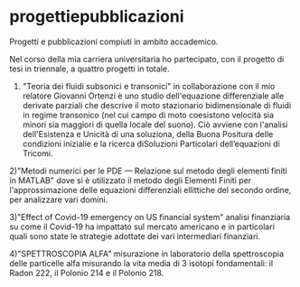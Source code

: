 # progettiepubblicazioni
Progetti e pubblicazioni compiuti in ambito accademico.

Nel corso della mia carriera universitaria ho partecipato, con il progetto di tesi in triennale, a quattro progetti in totale.

1) "Teoria dei fluidi subsonici e transonici" in collaborazione con il mio relatore Giovanni Ortenzi è uno studio dell'equazione differenziale alle derivate parziali
che descrive il moto stazionario bidimensionale di fluidi in regime transonico (nel cui campo di moto coesistono velocità sia minori sia maggiori di quella locale del suono).
Ciò avviene con l'analisi dell'Esistenza e Unicità di una soluziona, della Buona Positura delle condizioni inizialie e la ricerca diSoluzioni Particolari dell’equazioni di Tricomi.

2)"Metodi numerici per le PDE — Relazione sul metodo degli elementi finiti in MATLAB" dove si è utilizzato il metodo degli Elementi Finiti 
per l'approssimazione delle equazioni differenziali ellittiche del secondo ordine, per analizzare vari domini.

3)"Effect of Covid-19 emergency on US financial system" analisi finanziaria su come il Covid-19 ha impattato sul mercato americano e in particolari quali sono state le strategie
adottate dei vari intermediari finanziari. 

4)"SPETTROSCOPIA ALFA" misurazione in laboratorio della spettroscopia delle particelle alfa misurando la vita media di 3 isotopi fondamentali: il Radon 222, il Polonio 214 e il Polonio 218.

